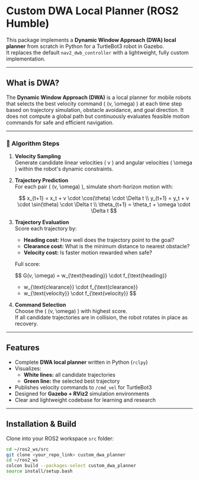 #  Custom DWA Local Planner (ROS2 Humble)

This package implements a **Dynamic Window Approach (DWA) local planner** from scratch in Python for a TurtleBot3 robot in Gazebo.  
It replaces the default `nav2_dwb_controller` with a lightweight, fully custom implementation.

---

## What is DWA?

The **Dynamic Window Approach (DWA)** is a local planner for mobile robots that selects the best velocity command \( (v, \omega) \) at each time step based on trajectory simulation, obstacle avoidance, and goal direction. It does not compute a global path but continuously evaluates feasible motion commands for safe and efficient navigation.

---

### 🔹 Algorithm Steps

1. **Velocity Sampling**  
   Generate candidate linear velocities \( v \) and angular velocities \( \omega \) within the robot's dynamic constraints.

2. **Trajectory Prediction**  
   For each pair \( (v, \omega) \), simulate short-horizon motion with:

   $$
   x_{t+1} = x_t + v \cdot \cos(\theta) \cdot \Delta t \\
   y_{t+1} = y_t + v \cdot \sin(\theta) \cdot \Delta t \\
   \theta_{t+1} = \theta_t + \omega \cdot \Delta t
   $$

3. **Trajectory Evaluation**  
   Score each trajectory by:
   - **Heading cost:** How well does the trajectory point to the goal?  
   - **Clearance cost:** What is the minimum distance to nearest obstacle?  
   - **Velocity cost:** Is faster motion rewarded when safe?

   Full score:

   $$
   G(v, \omega) = w_{\text{heading}} \cdot f_{\text{heading}} 
   + w_{\text{clearance}} \cdot f_{\text{clearance}} 
   + w_{\text{velocity}} \cdot f_{\text{velocity}}
   $$

4. **Command Selection**  
   Choose the \( (v, \omega) \) with highest score.  
   If all candidate trajectories are in collision, the robot rotates in place as recovery.

---

##  Features

- Complete **DWA local planner** written in Python (`rclpy`)
- Visualizes:
  - **White lines:** all candidate trajectories
  - **Green line:** the selected best trajectory
- Publishes velocity commands to `/cmd_vel` for TurtleBot3
- Designed for **Gazebo + RViz2** simulation environments
- Clear and lightweight codebase for learning and research

---

##  Installation & Build

Clone into your ROS2 workspace `src` folder:

```bash
cd ~/ros2_ws/src
git clone <your_repo_link> custom_dwa_planner
cd ~/ros2_ws
colcon build --packages-select custom_dwa_planner
source install/setup.bash
